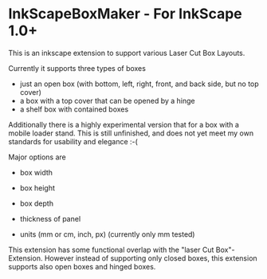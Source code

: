 # InkScapeBoxMaker - For InkScape 1.0+
This is an inkscape extension to support various Laser Cut Box Layouts.

Currently it supports three types of boxes
 - just an open box (with bottom, left, right, front, and back side, but no top cover)
 - a box with a top cover that can be opened by a hinge
 - a shelf box with contained boxes
 
Additionally there is a highly experimental version that for a box with a mobile loader stand. This is still unfinished, and does not yet meet my own standards for usability and elegance :-( 

Major options are
 - box width
 - box height
 - box depth
 - thickness of panel
 
 - units (mm or cm, inch, px) (currently only mm tested)
 
 
This extension has some functional overlap with the "laser Cut Box"-Extension. However instead of supporting only closed boxes, this extension supports also open boxes and hinged boxes.

 
 

